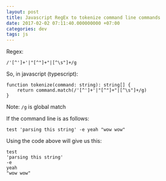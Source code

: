 ```yaml
---
layout: post
title: Javascript RegEx to tokenize command line commands
date: 2017-02-02 07:11:40.000000000 +07:00
categories: dev
tags: js
---
```

Regex: 

```
/'[^']+'|"[^"]+"|[^\s"]+/g
```

So, in javascript (typescript): 

```
function tokenize(command: string): string[] {
    return command.match(/'[^']+'|"[^"]+"|[^\s"]+/g)
}
```

Note: `/g` is global match

If the command line is as follows: 

```
test 'parsing this string' -e yeah "wow wow"
```

Using the code above will give us this:

```
test
'parsing this string'
-e
yeah
"wow wow"
```
